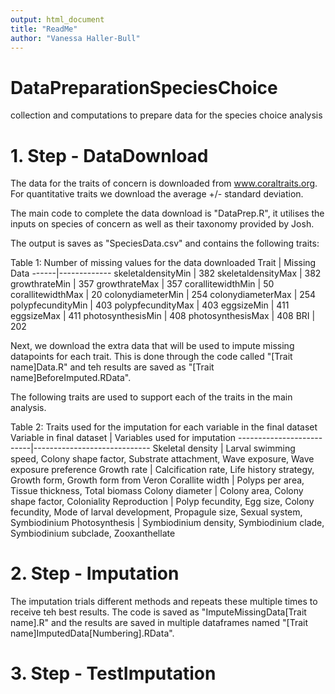 ```yaml
---
output: html_document
title: "ReadMe"
author: "Vanessa Haller-Bull"
---
```



# DataPreparationSpeciesChoice
collection and computations to prepare data for the species choice analysis


# 1. Step - DataDownload

The data for the traits of concern is downloaded from www.coraltraits.org. For quantitative traits we download the average +/- standard deviation. 

The main code to complete the data download is "DataPrep.R", it utilises the inputs on species of concern as well as their taxonomy provided by Josh.

The output is saves as "SpeciesData.csv" and contains the following traits:

Table 1: Number of missing values for the data downloaded 
Trait | Missing Data
------|-------------
skeletaldensityMin | 382
skeletaldensityMax | 382
growthrateMin | 357
growthrateMax | 357
corallitewidthMin | 50
corallitewidthMax | 20
colonydiameterMin | 254
colonydiameterMax | 254
polypfecundityMin | 403
polypfecundityMax | 403
eggsizeMin | 411
eggsizeMax | 411
photosynthesisMin | 408
photosynthesisMax | 408
BRI | 202

Next, we download the extra data that will be used to impute missing datapoints for each trait. This is done through the code called "[Trait name]Data.R" and teh results are saved as "[Trait name]BeforeImputed.RData".

The following traits are used to support each of the traits in the main analysis.

Table 2: Traits used for the imputation for each variable in the final dataset
Variable in final dataset | Variables used for imputation
--------------------------|-----------------------------
Skeletal density | Larval swimming speed, Colony shape factor, Substrate attachment, Wave exposure, Wave exposure preference
Growth rate | Calcification rate, Life history strategy, Growth form, Growth form from Veron
Corallite width	 | Polyps per area, Tissue thickness, Total biomass
Colony diameter	 | Colony area, Colony shape factor, Coloniality
Reproduction	   | Polyp fecundity, Egg size, Colony fecundity, Mode of larval development, Propagule size, Sexual system, Symbiodinium
Photosynthesis	 | Symbiodinium density, Symbiodinium clade, Symbiodinium subclade, Zooxanthellate


# 2. Step - Imputation

The imputation trials different methods and repeats these multiple times to receive teh best results. The code is saved as "ImputeMissingData[Trait name].R" and the results are saved in multiple dataframes named "[Trait name]ImputedData[Numbering].RData".

# 3. Step - TestImputation

